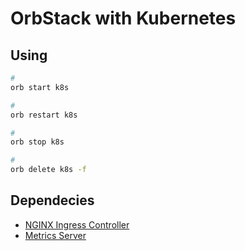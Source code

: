# OrbStack with Kubernetes

<!--
*.k8s.orb.local
-->

## Using

```sh
#
orb start k8s

#
orb restart k8s

#
orb stop k8s

#
orb delete k8s -f
```

## Dependecies

- [NGINX Ingress Controller](/nginx/ingress-controller/README.md#helm)
- [Metrics Server](/kubernetes/metrics-server.md#helm)
